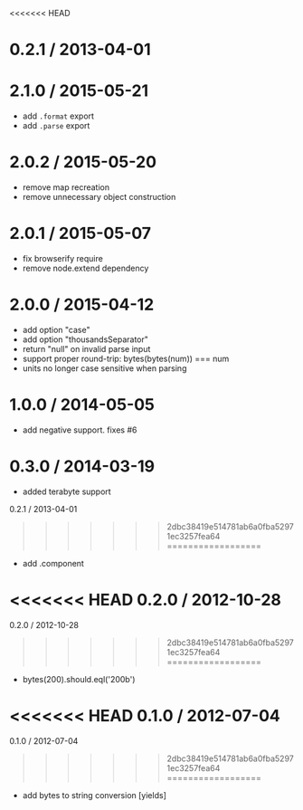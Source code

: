 <<<<<<< HEAD

0.2.1 / 2013-04-01 
=======
2.1.0 / 2015-05-21
==================

  * add `.format` export
  * add `.parse` export

2.0.2 / 2015-05-20
==================

  * remove map recreation
  * remove unnecessary object construction

2.0.1 / 2015-05-07
==================

  * fix browserify require
  * remove node.extend dependency

2.0.0 / 2015-04-12
==================

  * add option "case"
  * add option "thousandsSeparator"
  * return "null" on invalid parse input
  * support proper round-trip: bytes(bytes(num)) === num
  * units no longer case sensitive when parsing

1.0.0 / 2014-05-05
==================

 * add negative support. fixes #6

0.3.0 / 2014-03-19
==================

 * added terabyte support

0.2.1 / 2013-04-01
>>>>>>> 2dbc38419e514781ab6a0fba52971ec3257fea64
==================

  * add .component

<<<<<<< HEAD
0.2.0 / 2012-10-28 
=======
0.2.0 / 2012-10-28
>>>>>>> 2dbc38419e514781ab6a0fba52971ec3257fea64
==================

  * bytes(200).should.eql('200b')

<<<<<<< HEAD
0.1.0 / 2012-07-04 
=======
0.1.0 / 2012-07-04
>>>>>>> 2dbc38419e514781ab6a0fba52971ec3257fea64
==================

  * add bytes to string conversion [yields]
